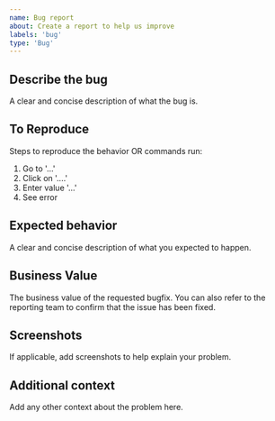 ```yaml
---
name: Bug report
about: Create a report to help us improve
labels: 'bug'
type: 'Bug'
---
```


## Describe the bug
A clear and concise description of what the bug is.

## To Reproduce
Steps to reproduce the behavior OR commands run:
1. Go to '...'
2. Click on '....'
3. Enter value '...'
4. See error

## Expected behavior
A clear and concise description of what you expected to happen.

## Business Value
The business value of the requested bugfix. 
You can also refer to the reporting team to confirm that the issue has been fixed.

## Screenshots
If applicable, add screenshots to help explain your problem.

## Additional context
Add any other context about the problem here.

